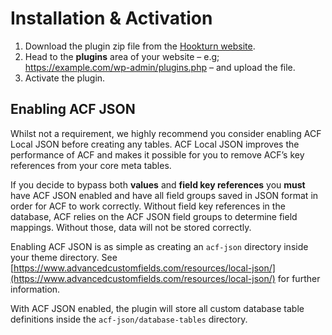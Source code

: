 # Installation & Activation

1. Download the plugin zip file from the [Hookturn website](https://hookturn.io/).
2. Head to the **plugins** area of your website – e.g; https://example.com/wp-admin/plugins.php – and upload the file.
3. Activate the plugin.

## Enabling ACF JSON

Whilst not a requirement, we highly recommend you consider enabling ACF Local JSON before creating any tables. ACF Local
JSON improves the performance of ACF and makes it possible for you to remove ACF’s key references from your core meta
tables.

If you decide to bypass both **values** and **field key references** you **must** have ACF JSON enabled and have all
field groups saved in JSON format in order for ACF to work correctly. Without field key references in the database, ACF
relies on the ACF JSON field groups to determine field mappings. Without those, data will not be stored correctly.

Enabling ACF JSON is as simple as creating an `acf-json` directory inside your theme directory.
See [https://www.advancedcustomfields.com/resources/local-json/](https://www.advancedcustomfields.com/resources/local-json/)
for further information.

With ACF JSON enabled, the plugin will store all custom database table definitions inside the `acf-json/database-tables`
directory.